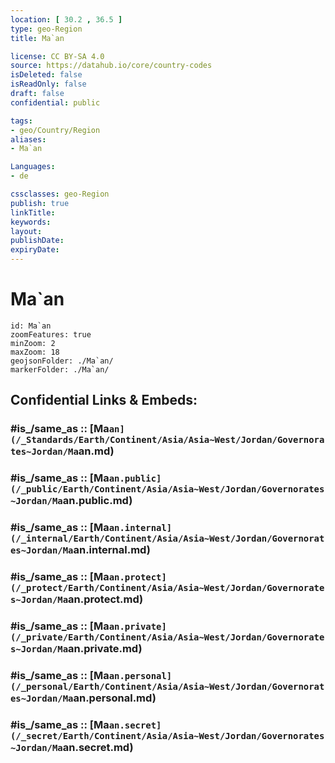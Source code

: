 ```yaml
---
location: [ 30.2 , 36.5 ] 
type: geo-Region
title: Ma`an

license: CC BY-SA 4.0
source: https://datahub.io/core/country-codes
isDeleted: false
isReadOnly: false
draft: false
confidential: public

tags:
- geo/Country/Region
aliases:
- Ma`an

Languages:
- de

cssclasses: geo-Region
publish: true
linkTitle: 
keywords: 
layout: 
publishDate: 
expiryDate: 
---
```


# Ma`an

```leaflet
id: Ma`an
zoomFeatures: true 
minZoom: 2 
maxZoom: 18
geojsonFolder: ./Ma`an/
markerFolder: ./Ma`an/
```


## Confidential Links & Embeds: 

### #is_/same_as :: [Ma`an](/_Standards/Earth/Continent/Asia/Asia~West/Jordan/Governorates~Jordan/Ma`an.md) 

### #is_/same_as :: [Ma`an.public](/_public/Earth/Continent/Asia/Asia~West/Jordan/Governorates~Jordan/Ma`an.public.md) 

### #is_/same_as :: [Ma`an.internal](/_internal/Earth/Continent/Asia/Asia~West/Jordan/Governorates~Jordan/Ma`an.internal.md) 

### #is_/same_as :: [Ma`an.protect](/_protect/Earth/Continent/Asia/Asia~West/Jordan/Governorates~Jordan/Ma`an.protect.md) 

### #is_/same_as :: [Ma`an.private](/_private/Earth/Continent/Asia/Asia~West/Jordan/Governorates~Jordan/Ma`an.private.md) 

### #is_/same_as :: [Ma`an.personal](/_personal/Earth/Continent/Asia/Asia~West/Jordan/Governorates~Jordan/Ma`an.personal.md) 

### #is_/same_as :: [Ma`an.secret](/_secret/Earth/Continent/Asia/Asia~West/Jordan/Governorates~Jordan/Ma`an.secret.md)

